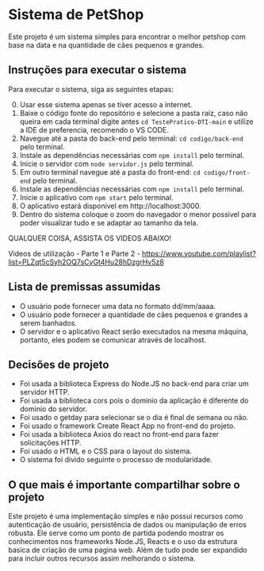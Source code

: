 # Sistema de PetShop

Este projeto é um sistema simples para encontrar o melhor petshop com base na data e na quantidade de cães pequenos e grandes.

## Instruções para executar o sistema

Para executar o sistema, siga as seguintes etapas:

0. Usar esse sistema apenas se tiver acesso a internet.
1. Baixe o código fonte do repositório e selecione a pasta raiz, caso não queira em cada terminal digite antes `cd TestePratico-DTI-main` e utilize a IDE de preferencia, recomendo o VS CODE.
2. Navegue até a pasta do back-end pelo terminal: `cd codigo/back-end` pelo terminal.
3. Instale as dependências necessárias com `npm install` pelo terminal.
4. Inicie o servidor com `node servidor.js` pelo terminal.
5. Em outro terminal navegue até a pasta do front-end: `cd codigo/front-end` pelo terminal.
6. Instale as dependências necessárias com `npm install` pelo terminal.
7. Inicie o aplicativo com `npm start` pelo terminal.
8. O aplicativo estará disponível em http://localhost:3000.
9. Dentro do sistema coloque o zoom do navegador o menor possivel para poder visualizar tudo e se adaptar ao tamanho da tela.

QUALQUER COISA, ASSISTA OS VIDEOS ABAIXO!

Videos de utilização - Parte 1 e Parte 2 - https://www.youtube.com/playlist?list=PLZqt5cSyh2OQ7sCyGt4Hu28hDzgrHv5z8

## Lista de premissas assumidas

- O usuário pode fornecer uma data no formato dd/mm/aaaa.
- O usuário pode fornecer a quantidade de cães pequenos e grandes a serem banhados.
- O servidor e o aplicativo React serão executados na mesma máquina, portanto, eles podem se comunicar através de localhost.

## Decisões de projeto

- Foi usada a biblioteca Express do Node.JS no back-end para criar um servidor HTTP.
- Foi usada a biblioteca cors pois o dominio da aplicação é diferente do dominio do servidor.
- Foi usado o getday para selecionar se o dia é final de semana ou não.
- Foi usado o framework Create React App no front-end do projeto.
- Foi usada a biblioteca Axios do react no front-end para fazer solicitações HTTP.
- Foi usado o HTML e o CSS para o layout do sistema.
- O sistema foi divido seguinte o processo de modularidade.

## O que mais é importante compartilhar sobre o projeto

Este projeto é uma implementação simples e não possui recursos como autenticação de usuário, persistência de dados ou manipulação de erros robusta. Ele serve como um ponto de partida podendo mostrar os conhecimentos nos frameworks Node.JS, Reacts e o uso da estrutura basica de criação de uma pagina web. Além de tudo pode ser expandido para incluir outros recursos assim melhorando o sistema.
